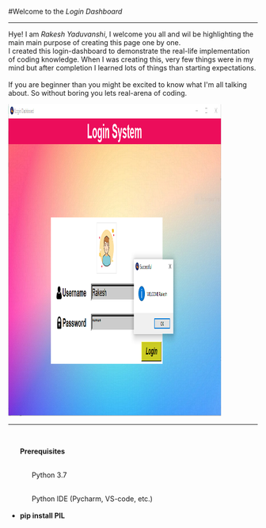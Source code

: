 #Welcome to the _Login Dashboard_ 
<hr>
<p>Hye!  I am <em>Rakesh Yaduvanshi</em>, I welcome you all and wil be highlighting the main main purpose of creating this page one by one.
   <br>
   I created this login-dashboard to demonstrate the real-life implementation of coding knowledge. When I was creating this, very few things were in my mind but after completion I learned lots of things than starting expectations.
   <br>
   <br>
   If you are beginner than you  might be excited to know what I'm all talking about. So without boring you lets real-arena  of coding.
   </p>
   <img src="/img/login_successfullScreensort.PNG" alt="Login-Screen" height="630" width="430">
   <hr><br>
   <ul><b>Prerequisites </b> <br> <br>
   
   <ul>Python 3.7</ul> <br>
   <ul>Python IDE (Pycharm, VS-code, etc.)</ul> <br>
   <li><b>pip  install PIL</b></li>
   </ul>